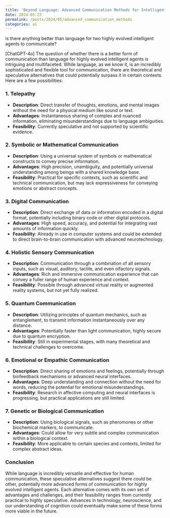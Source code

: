 ```yaml
---
title: 'Beyond Language: Advanced Communication Methods for Intelligent Agents'
date: 2024-05-23
permalink: /posts/2024/05/advanced_communication_methods
categories: ai
---
```


is there anything better than language for two highly evolved intelligent agents to communicate?

[ChatGPT-4o] The question of whether there is a better form of communication than language for highly evolved intelligent agents is intriguing and multifaceted. While language, as we know it, is an incredibly sophisticated and flexible tool for communication, there are theoretical and speculative alternatives that could potentially surpass it in certain contexts. Here are a few possibilities:


### 1. Telepathy
- **Description**: Direct transfer of thoughts, emotions, and mental images without the need for a physical medium like sound or text.
- **Advantages**: Instantaneous sharing of complex and nuanced information, eliminating misunderstandings due to language ambiguities.
- **Feasibility**: Currently speculative and not supported by scientific evidence.

### 2. Symbolic or Mathematical Communication
- **Description**: Using a universal system of symbols or mathematical constructs to convey precise information.
- **Advantages**: High precision, unambiguity, and potentially universal understanding among beings with a shared knowledge base.
- **Feasibility**: Practical for specific contexts, such as scientific and technical communication, but may lack expressiveness for conveying emotions or abstract concepts.

### 3. Digital Communication
- **Description**: Direct exchange of data or information encoded in a digital format, potentially including binary code or other digital protocols.
- **Advantages**: High speed, accuracy, and potential for integrating vast amounts of information quickly.
- **Feasibility**: Already in use in computer systems and could be extended to direct brain-to-brain communication with advanced neurotechnology.

### 4. Holistic Sensory Communication
- **Description**: Communication through a combination of all sensory inputs, such as visual, auditory, tactile, and even olfactory signals.
- **Advantages**: Rich and immersive communication experience that can convey a fuller range of human experience and context.
- **Feasibility**: Possible through advanced virtual reality or augmented reality systems, but not yet fully realized.

### 5. Quantum Communication
- **Description**: Utilizing principles of quantum mechanics, such as entanglement, to transmit information instantaneously over any distance.
- **Advantages**: Potentially faster than light communication, highly secure due to quantum encryption.
- **Feasibility**: Still in experimental stages, with many theoretical and technical challenges to overcome.

### 6. Emotional or Empathic Communication
- **Description**: Direct sharing of emotions and feelings, potentially through biofeedback mechanisms or advanced neural interfaces.
- **Advantages**: Deep understanding and connection without the need for words, reducing the potential for emotional misunderstandings.
- **Feasibility**: Research in affective computing and neural interfaces is progressing, but practical applications are still limited.

### 7. Genetic or Biological Communication
- **Description**: Using biological signals, such as pheromones or other biochemical markers, to communicate.
- **Advantages**: Could allow for very subtle and complex communication within a biological context.
- **Feasibility**: More applicable to certain species and contexts, limited for complex abstract ideas.

### Conclusion
While language is incredibly versatile and effective for human communication, these speculative alternatives suggest there could be other, potentially more advanced forms of communication for highly evolved intelligent agents. Each alternative comes with its own set of advantages and challenges, and their feasibility ranges from currently practical to highly speculative. Advances in technology, neuroscience, and our understanding of cognition could eventually make some of these forms more viable in the future.
